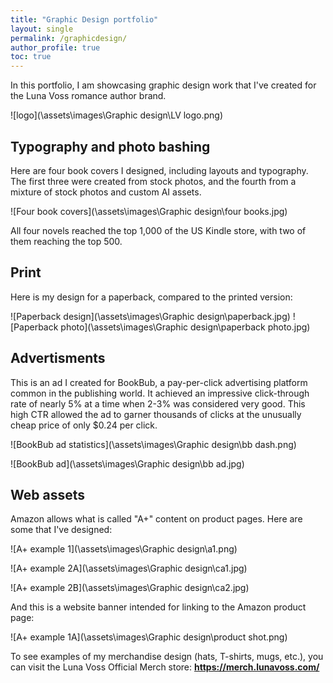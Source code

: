 ```yaml
---
title: "Graphic Design portfolio"
layout: single
permalink: /graphicdesign/
author_profile: true
toc: true
---
```


In this portfolio, I am showcasing graphic design work that I've created for the Luna Voss romance author brand. 

![logo](\assets\images\Graphic design\LV logo.png)


## Typography and photo bashing

Here are four book covers I designed, including layouts and typography. The first three were created from stock photos, and the fourth from a mixture of stock photos and custom AI assets. 

![Four book covers](\assets\images\Graphic design\four books.jpg)

All four novels reached the top 1,000 of the US Kindle store, with two of them reaching the top 500. 

## Print

Here is my design for a paperback, compared to the printed version:

![Paperback design](\assets\images\Graphic design\paperback.jpg)
![Paperback photo](\assets\images\Graphic design\paperback photo.jpg)

## Advertisments 

This is an ad I created for BookBub, a pay-per-click advertising platform common in the publishing  world. It achieved an impressive click-through rate of nearly 5% at a time when 2-3% was considered very good. This high CTR allowed the ad to garner thousands of clicks at the unusually cheap price of only $0.24 per click.

![BookBub ad statistics](\assets\images\Graphic design\bb dash.png)

![BookBub ad](\assets\images\Graphic design\bb ad.jpg)

## Web assets

Amazon allows what is called "A+" content on product pages. Here are some that I've designed:

![A+ example 1](\assets\images\Graphic design\a1.png)

![A+ example 2A](\assets\images\Graphic design\ca1.jpg)

![A+ example 2B](\assets\images\Graphic design\ca2.jpg)

And this is a website banner intended for linking to the Amazon product page:

![A+ example 1A](\assets\images\Graphic design\product shot.png)

To see examples of my merchandise design (hats, T-shirts, mugs, etc.), you can visit the Luna Voss Official Merch store: **https://merch.lunavoss.com/**
